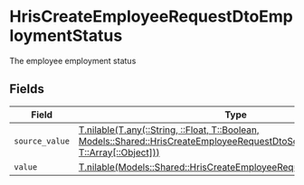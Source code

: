 # HrisCreateEmployeeRequestDtoEmploymentStatus

The employee employment status


## Fields

| Field                                                                                                                                                                                              | Type                                                                                                                                                                                               | Required                                                                                                                                                                                           | Description                                                                                                                                                                                        |
| -------------------------------------------------------------------------------------------------------------------------------------------------------------------------------------------------- | -------------------------------------------------------------------------------------------------------------------------------------------------------------------------------------------------- | -------------------------------------------------------------------------------------------------------------------------------------------------------------------------------------------------- | -------------------------------------------------------------------------------------------------------------------------------------------------------------------------------------------------- |
| `source_value`                                                                                                                                                                                     | [T.nilable(T.any(::String, ::Float, T::Boolean, Models::Shared::HrisCreateEmployeeRequestDtoSchemas4, T::Array[::Object]))](../../models/shared/hriscreateemployeerequestdtoschemassourcevalue.md) | :heavy_minus_sign:                                                                                                                                                                                 | N/A                                                                                                                                                                                                |
| `value`                                                                                                                                                                                            | [T.nilable(Models::Shared::HrisCreateEmployeeRequestDtoSchemasValue)](../../models/shared/hriscreateemployeerequestdtoschemasvalue.md)                                                             | :heavy_minus_sign:                                                                                                                                                                                 | N/A                                                                                                                                                                                                |